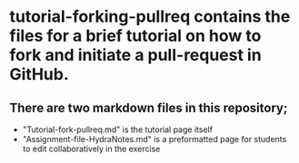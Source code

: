 # tutorial-forking-pullreq contains the files for a brief tutorial on how to fork and initiate a pull-request in GitHub.
## There are two markdown files in this repository;
- "Tutorial-fork-pullreq.md" is the tutorial page itself
- "Assignment-file-HydraNotes.md" is a preformatted page for students to edit collaboratively in the exercise
